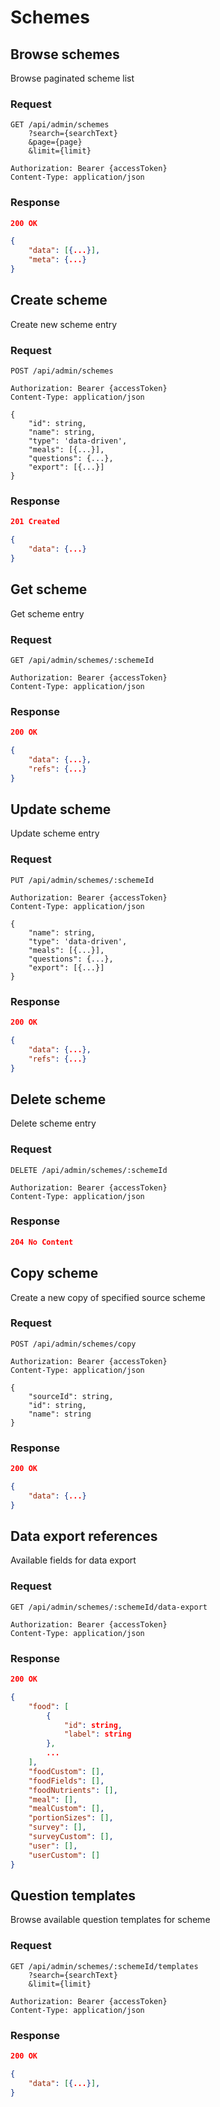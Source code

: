 # Schemes

## Browse schemes

Browse paginated scheme list

### Request

```http
GET /api/admin/schemes
    ?search={searchText}
    &page={page}
    &limit={limit}

Authorization: Bearer {accessToken}
Content-Type: application/json
```

### Response

```json
200 OK

{
    "data": [{...}],
    "meta": {...}
}
```

## Create scheme

Create new scheme entry

### Request

```http
POST /api/admin/schemes

Authorization: Bearer {accessToken}
Content-Type: application/json

{
    "id": string,
    "name": string,
    "type": 'data-driven',
    "meals": [{...}],
    "questions": {...},
    "export": [{...}]
}
```

### Response

```json
201 Created

{
    "data": {...}
}
```

## Get scheme

Get scheme entry

### Request

```http
GET /api/admin/schemes/:schemeId

Authorization: Bearer {accessToken}
Content-Type: application/json
```

### Response

```json
200 OK

{
    "data": {...},
    "refs": {...}
}
```

## Update scheme

Update scheme entry

### Request

```http
PUT /api/admin/schemes/:schemeId

Authorization: Bearer {accessToken}
Content-Type: application/json

{
    "name": string,
    "type": 'data-driven',
    "meals": [{...}],
    "questions": {...},
    "export": [{...}]
}
```

### Response

```json
200 OK

{
    "data": {...},
    "refs": {...}
}
```

## Delete scheme

Delete scheme entry

### Request

```http
DELETE /api/admin/schemes/:schemeId

Authorization: Bearer {accessToken}
Content-Type: application/json
```

### Response

```json
204 No Content
```

## Copy scheme

Create a new copy of specified source scheme

### Request

```http
POST /api/admin/schemes/copy

Authorization: Bearer {accessToken}
Content-Type: application/json

{
    "sourceId": string,
    "id": string,
    "name": string
}
```

### Response

```json
200 OK

{
    "data": {...}
}
```

## Data export references

Available fields for data export

### Request

```http
GET /api/admin/schemes/:schemeId/data-export

Authorization: Bearer {accessToken}
Content-Type: application/json
```

### Response

```json
200 OK

{
    "food": [
        {
            "id": string,
            "label": string
        },
        ...
    ],
    "foodCustom": [],
    "foodFields": [],
    "foodNutrients": [],
    "meal": [],
    "mealCustom": [],
    "portionSizes": [],
    "survey": [],
    "surveyCustom": [],
    "user": [],
    "userCustom": []
}
```

## Question templates

Browse available question templates for scheme

### Request

```http
GET /api/admin/schemes/:schemeId/templates
    ?search={searchText}
    &limit={limit}

Authorization: Bearer {accessToken}
Content-Type: application/json
```

### Response

```json
200 OK

{
    "data": [{...}],
}
```
